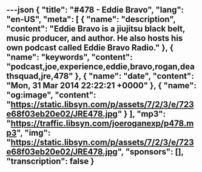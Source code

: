 ---json
{
  "title": "#478 - Eddie Bravo",
  "lang": "en-US",
  "meta": [
    {
      "name": "description",
      "content": "Eddie Bravo is a jiujitsu black belt, music producer, and author. He also hosts his own podcast called Eddie Bravo Radio."
    },
    {
      "name": "keywords",
      "content": "podcast,joe,experience,eddie,bravo,rogan,deathsquad,jre,478"
    },
    {
      "name": "date",
      "content": "Mon, 31 Mar 2014 22:22:21 +0000"
    },
    {
      "name": "og:image",
      "content": "https://static.libsyn.com/p/assets/7/2/3/e/723e68f03eb20e02/JRE478.jpg"
    }
  ],
  "mp3": "https://traffic.libsyn.com/joeroganexp/p478.mp3",
  "img": "https://static.libsyn.com/p/assets/7/2/3/e/723e68f03eb20e02/JRE478.jpg",
  "sponsors": [],
  "transcription": false
}
---
<episode-header />

<timemark seconds="0" />

<transcribe-call-to-action />

<episode-footer />